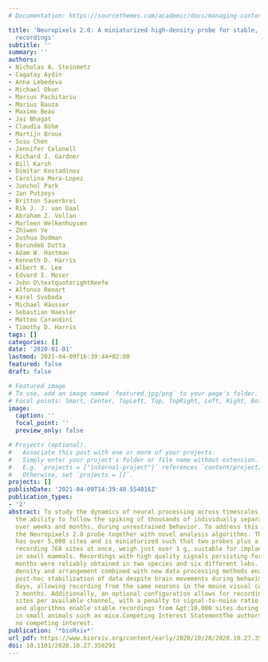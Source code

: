 ```yaml
---
# Documentation: https://sourcethemes.com/academic/docs/managing-content/

title: 'Neuropixels 2.0: A miniaturized high-density probe for stable, long-term brain
  recordings'
subtitle: ''
summary: ''
authors:
- Nicholas A. Steinmetz
- Cagatay Aydin
- Anna Lebedeva
- Michael Okun
- Marius Pachitariu
- Marius Bauza
- Maxime Beau
- Jai Bhagat
- Claudia Böhm
- Martijn Broux
- Susu Chen
- Jennifer Colonell
- Richard J. Gardner
- Bill Karsh
- Dimitar Kostadinov
- Carolina Mora-Lopez
- Junchol Park
- Jan Putzeys
- Britton Sauerbrei
- Rik J. J. van Daal
- Abraham Z. Vollan
- Marleen Welkenhuysen
- Zhiwen Ye
- Joshua Dudman
- Barundeb Dutta
- Adam W. Hantman
- Kenneth D. Harris
- Albert K. Lee
- Edvard I. Moser
- John O\textquoterightKeefe
- Alfonso Renart
- Karel Svoboda
- Michael Häusser
- Sebastian Haesler
- Matteo Carandini
- Timothy D. Harris
tags: []
categories: []
date: '2020-01-01'
lastmod: 2021-04-09T16:39:44+02:00
featured: false
draft: false

# Featured image
# To use, add an image named `featured.jpg/png` to your page's folder.
# Focal points: Smart, Center, TopLeft, Top, TopRight, Left, Right, BottomLeft, Bottom, BottomRight.
image:
  caption: ''
  focal_point: ''
  preview_only: false

# Projects (optional).
#   Associate this post with one or more of your projects.
#   Simply enter your project's folder or file name without extension.
#   E.g. `projects = ["internal-project"]` references `content/project/deep-learning/index.md`.
#   Otherwise, set `projects = []`.
projects: []
publishDate: '2021-04-09T14:39:40.554016Z'
publication_types:
- '2'
abstract: To study the dynamics of neural processing across timescales, we require
  the ability to follow the spiking of thousands of individually separable neurons
  over weeks and months, during unrestrained behavior. To address this need, we introduce
  the Neuropixels 2.0 probe together with novel analysis algorithms. The new probe
  has over 5,000 sites and is miniaturized such that two probes plus a headstage,
  recording 768 sites at once, weigh just over 1 g, suitable for implanting chronically
  in small mammals. Recordings with high quality signals persisting for at least two
  months were reliably obtained in two species and six different labs. Improved site
  density and arrangement combined with new data processing methods enable automatic
  post-hoc stabilization of data despite brain movements during behavior and across
  days, allowing recording from the same neurons in the mouse visual cortex for over
  2 months. Additionally, an optional configuration allows for recording from multiple
  sites per available channel, with a penalty to signal-to-noise ratio. These probes
  and algorithms enable stable recordings from &gt;10,000 sites during free behavior
  in small animals such as mice.Competing Interest StatementThe authors have declared
  no competing interest.
publication: '*bioRxiv*'
url_pdf: https://www.biorxiv.org/content/early/2020/10/28/2020.10.27.358291
doi: 10.1101/2020.10.27.358291
---
```

